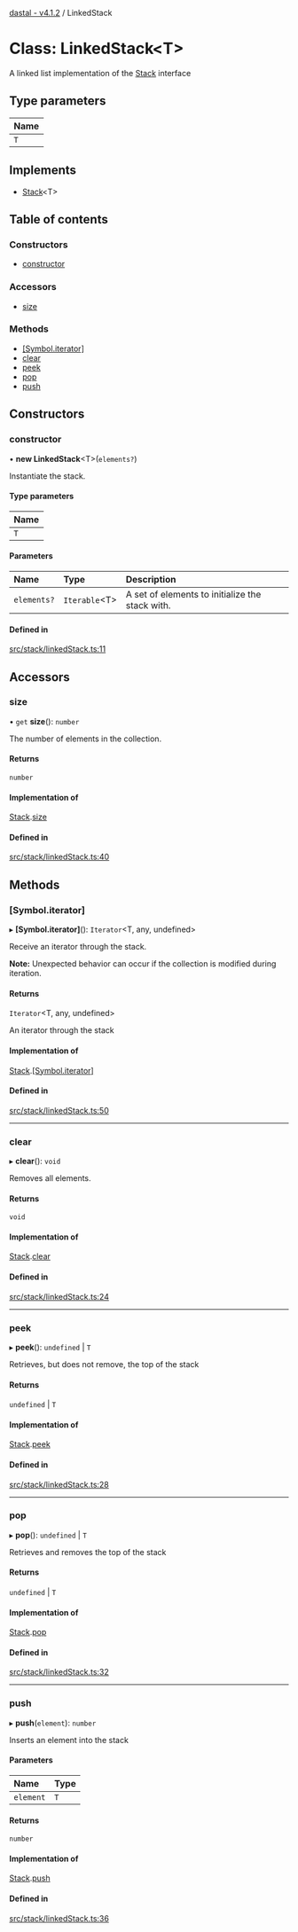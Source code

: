 [dastal - v4.1.2](../README.md) / LinkedStack

# Class: LinkedStack<T\>

A linked list implementation of the [Stack](../interfaces/stack.md) interface

## Type parameters

| Name |
| :------ |
| `T` |

## Implements

- [Stack](../interfaces/stack.md)<T\>

## Table of contents

### Constructors

- [constructor](linkedstack.md#constructor)

### Accessors

- [size](linkedstack.md#size)

### Methods

- [[Symbol.iterator]](linkedstack.md#[symbol.iterator])
- [clear](linkedstack.md#clear)
- [peek](linkedstack.md#peek)
- [pop](linkedstack.md#pop)
- [push](linkedstack.md#push)

## Constructors

### constructor

• **new LinkedStack**<T\>(`elements?`)

Instantiate the stack.

#### Type parameters

| Name |
| :------ |
| `T` |

#### Parameters

| Name | Type | Description |
| :------ | :------ | :------ |
| `elements?` | `Iterable`<T\> | A set of elements to initialize the stack with. |

#### Defined in

[src/stack/linkedStack.ts:11](https://github.com/havelessbemore/dastal/blob/20d3f8b/src/stack/linkedStack.ts#L11)

## Accessors

### size

• `get` **size**(): `number`

The number of elements in the collection.

#### Returns

`number`

#### Implementation of

[Stack](../interfaces/stack.md).[size](../interfaces/stack.md#size)

#### Defined in

[src/stack/linkedStack.ts:40](https://github.com/havelessbemore/dastal/blob/20d3f8b/src/stack/linkedStack.ts#L40)

## Methods

### [Symbol.iterator]

▸ **[Symbol.iterator]**(): `Iterator`<T, any, undefined\>

Receive an iterator through the stack.

**Note:** Unexpected behavior can occur if the collection is modified during iteration.

#### Returns

`Iterator`<T, any, undefined\>

An iterator through the stack

#### Implementation of

[Stack](../interfaces/stack.md).[[Symbol.iterator]](../interfaces/stack.md#[symbol.iterator])

#### Defined in

[src/stack/linkedStack.ts:50](https://github.com/havelessbemore/dastal/blob/20d3f8b/src/stack/linkedStack.ts#L50)

___

### clear

▸ **clear**(): `void`

Removes all elements.

#### Returns

`void`

#### Implementation of

[Stack](../interfaces/stack.md).[clear](../interfaces/stack.md#clear)

#### Defined in

[src/stack/linkedStack.ts:24](https://github.com/havelessbemore/dastal/blob/20d3f8b/src/stack/linkedStack.ts#L24)

___

### peek

▸ **peek**(): `undefined` \| `T`

Retrieves, but does not remove, the top of the stack

#### Returns

`undefined` \| `T`

#### Implementation of

[Stack](../interfaces/stack.md).[peek](../interfaces/stack.md#peek)

#### Defined in

[src/stack/linkedStack.ts:28](https://github.com/havelessbemore/dastal/blob/20d3f8b/src/stack/linkedStack.ts#L28)

___

### pop

▸ **pop**(): `undefined` \| `T`

Retrieves and removes the top of the stack

#### Returns

`undefined` \| `T`

#### Implementation of

[Stack](../interfaces/stack.md).[pop](../interfaces/stack.md#pop)

#### Defined in

[src/stack/linkedStack.ts:32](https://github.com/havelessbemore/dastal/blob/20d3f8b/src/stack/linkedStack.ts#L32)

___

### push

▸ **push**(`element`): `number`

Inserts an element into the stack

#### Parameters

| Name | Type |
| :------ | :------ |
| `element` | `T` |

#### Returns

`number`

#### Implementation of

[Stack](../interfaces/stack.md).[push](../interfaces/stack.md#push)

#### Defined in

[src/stack/linkedStack.ts:36](https://github.com/havelessbemore/dastal/blob/20d3f8b/src/stack/linkedStack.ts#L36)
